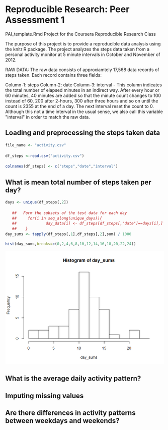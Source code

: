 # Reproducible Research: Peer Assessment 1

PAI_template.Rmd
Project for the Coursera Reproducible Research Class

The purpose of this project is to provide a reproducible data analysis using
the knitr R package. The project analyzes the steps data taken from a personal
activity monitor at 5 minute intervals in October and November of 2012. 

RAW DATA:
The raw data consists of approxiamtely 17,568 data records of steps taken. Each
record contains three fields:

Column-1: steps
Column-2: date
Column-3: interval - This column indicates the total number of elapsed minutes
          in an indirect way. After every hour or 60 minutes, 40 minutes are
          added so that the minute count changes to 100 instead of 60, 200 after
          2-hours, 300 after three hours and so on until the count is 2355 at
          the end of a day. The next interval reset the count to 0. Although
          this not a time interval in the usual sense, we also call this
          variable "interval" in order to match the raw data.
          
## Loading and preprocessing the steps taken data



```r
file_name <- "activity.csv"

df_steps <-read.csv("activity.csv")

colnames(df_steps) <- c("steps","date","interval")
```



## What is mean total number of steps taken per day?



```r
days <- unique(df_steps[,2])
           
   ##   Form the subsets of the test data for each day
   ##     for(i in seq_along(unique_days)){
   ##             day_data[i] <- df_steps[df_steps[,"date"]==days[i],]
   ##    }
day_sums <- tapply(df_steps[,1],df_steps[,2],sum) / 1000
```


```r
hist(day_sums,breaks=c(0,2,4,6,8,10,12,14,16,18,20,22,24))
```

![](PA1_template_files/figure-html/hist-1.png) 



## What is the average daily activity pattern?



## Imputing missing values



## Are there differences in activity patterns between weekdays and weekends?

